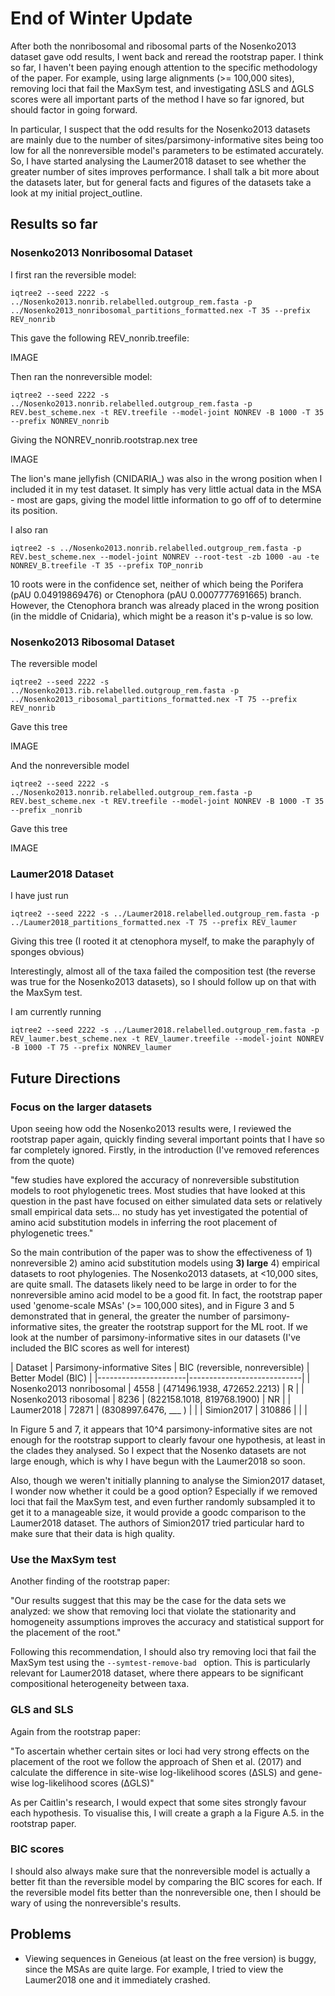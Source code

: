 # End of Winter Update

After both the nonribosomal and ribosomal parts of the Nosenko2013 dataset gave odd results, I went back and reread the rootstrap paper. I think so far, I haven't been paying enough attention to the specific methodology of the paper. For example, using large alignments (>= 100,000 sites), removing loci that fail the MaxSym test, and investigating ΔSLS and ΔGLS scores were all important parts of the method I have so far ignored, but should factor in going forward.

In particular, I suspect that the odd results for the Nosenko2013 datasets are mainly due to the number of sites/parsimony-informative sites being too low for all the nonreversible model's parameters to be estimated accurately. So, I have started analysing the Laumer2018 dataset to see whether the greater number of sites improves performance. I shall talk a bit more about the datasets later, but for general facts and figures of the datasets take a look at my initial project_outline.

## Results so far 

### Nosenko2013 Nonribosomal Dataset

I first ran the reversible model:

```
iqtree2 --seed 2222 -s ../Nosenko2013.nonrib.relabelled.outgroup_rem.fasta -p ../Nosenko2013_nonribosomal_partitions_formatted.nex -T 35 --prefix REV_nonrib
```

This gave the following REV_nonrib.treefile:

IMAGE

Then ran the nonreversible model:
```
iqtree2 --seed 2222 -s ../Nosenko2013.nonrib.relabelled.outgroup_rem.fasta -p REV.best_scheme.nex -t REV.treefile --model-joint NONREV -B 1000 -T 35 --prefix NONREV_nonrib
```
Giving the NONREV_nonrib.rootstrap.nex tree

IMAGE

The lion's mane jellyfish (CNIDARIA_) was also in the wrong position when I included it in my test dataset. It simply has very little actual data in the MSA - most are gaps, giving the model little information to go off of to determine its position.

I also ran

```
iqtree2 -s ../Nosenko2013.nonrib.relabelled.outgroup_rem.fasta -p REV.best_scheme.nex --model-joint NONREV --root-test -zb 1000 -au -te NONREV_B.treefile -T 35 --prefix TOP_nonrib
```

10 roots were in the confidence set, neither of which being the Porifera (pAU 0.04919869476) or Ctenophora (pAU 0.0007777691665) branch. However, the Ctenophora branch was already placed in the wrong position (in the middle of Cnidaria), which might be a reason it's p-value is so low. 

### Nosenko2013 Ribosomal Dataset 

The reversible model

```
iqtree2 --seed 2222 -s ../Nosenko2013.rib.relabelled.outgroup_rem.fasta -p ../Nosenko2013_ribosomal_partitions_formatted.nex -T 75 --prefix REV_nonrib
```

Gave this tree

IMAGE

And the nonreversible model

```
iqtree2 --seed 2222 -s ../Nosenko2013.nonrib.relabelled.outgroup_rem.fasta -p REV.best_scheme.nex -t REV.treefile --model-joint NONREV -B 1000 -T 35 --prefix _nonrib
```

Gave this tree 

IMAGE

### Laumer2018 Dataset 

I have just run

`iqtree2 --seed 2222 -s ../Laumer2018.relabelled.outgroup_rem.fasta -p ../Laumer2018_partitions_formatted.nex -T 75 --prefix REV_laumer`

Giving this tree (I rooted it at ctenophora myself, to make the paraphyly of sponges obvious)


Interestingly, almost all of the taxa failed the composition test (the reverse was true for the Nosenko2013 datasets), so I should follow up on that with the MaxSym test.

I am currently running

```
iqtree2 --seed 2222 -s ../Laumer2018.relabelled.outgroup_rem.fasta -p REV_laumer.best_scheme.nex -t REV_laumer.treefile --model-joint NONREV -B 1000 -T 75 --prefix NONREV_laumer
```

## Future Directions

### Focus on the larger datasets
Upon seeing how odd the Nosenko2013 results were, I reviewed the rootstrap paper again, quickly finding several important points that I have so far completely ignored. Firstly, in the introduction (I've removed references from the quote)

"few studies have explored the accuracy of nonreversible substitution models to root phylogenetic trees. Most studies that have looked at this question in the past have focused on either simulated data sets or relatively small empirical data sets... no study has yet investigated the potential of amino acid substitution models in inferring the root placement of phylogenetic trees."

So the main contribution of the paper was to show the effectiveness of 1) nonreversible 2) amino acid substitution models using **3) large** 4) empirical datasets to root phylogenies. The Nosenko2013 datasets, at <10,000 sites, are quite small. The datasets likely need to be large in order to for the nonreversible amino acid model to be a good fit. In fact, the rootstrap paper used 'genome-scale MSAs' (>= 100,000 sites), and in Figure 3 and 5 demonstrated that in general, the greater the number of parsimony-informative sites, the greater the rootstrap support for the ML root. If we look at the number of parsimony-informative sites in our datasets (I've included the BIC scores as well for interest)


| Dataset              | Parsimony-informative Sites | BIC (reversible, nonreversible) | Better Model (BIC) |
|----------------------|----------------------------|
| Nosenko2013 nonribosomal | 4558                       | (471496.1938, 472652.2213) | R |
| Nosenko2013 ribosomal   | 8236                       | (822158.1018, 819768.1900) | NR |
| Laumer2018             | 72871                      | (8308997.6476, ___ ) | |
| Simion2017             | 310886                     | | |


In Figure 5 and 7, it appears that 10^4 parsimony-informative sites are not enough for the rootstrap support to clearly favour one hypothesis, at least in the clades they analysed. So I expect that the Nosenko datasets are not large enough, which is why I have begun with the Laumer2018 so soon.

Also, though we weren't initially planning to analyse the Simion2017 dataset, I wonder now whether it could be a good option? Especially if we removed loci that fail the MaxSym test, and even further randomly subsampled it to get it to a manageable size, it would provide a goodc comparison to the Laumer2018 dataset. The authors of Simion2017 tried particular hard to make sure that their data is high quality.

### Use the MaxSym test

Another finding of the rootstrap paper:

"Our results suggest that this may be the case for the data sets we analyzed: we show that removing loci that violate the stationarity and homogeneity assumptions improves the accuracy and statistical support for the placement of the root."

Following this recommendation, I should also try removing loci that fail the MaxSym test using the `--symtest-remove-bad
` option. This is particularly relevant for Laumer2018 dataset, where there appears to be significant compositional heterogeneity between taxa.


### GLS and SLS

Again from the rootstrap paper:

"To ascertain whether certain sites or loci had very strong effects on the placement of the root we follow the approach of Shen et al. (2017) and calculate the difference in site-wise log-likelihood scores (ΔSLS) and gene-wise log-likelihood scores (ΔGLS)"

As per Caitlin's research, I would expect that some sites strongly favour each hypothesis. To visualise this, I will create a graph 
a la Figure A.5. in the rootstrap paper.


### BIC scores

I should also always make sure that the nonreversible model is actually a better fit than the reversible model by comparing the BIC scores for each. If the reversible model fits better than the nonreversible one, then I should be wary of using the nonreversible's results.

## Problems

- Viewing sequences in Geneious (at least on the free version) is buggy, since the MSAs are quite large. For example, I tried to view the Laumer2018 one and it immediately crashed.




